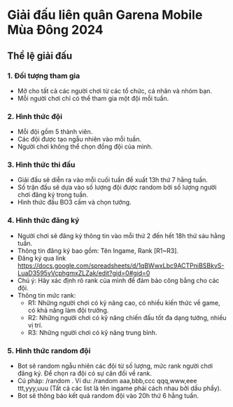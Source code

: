 # Giải đấu liên quân Garena Mobile Mùa Đông 2024

## Thể lệ giải đấu
### 1. Đối tượng tham gia
- Mở cho tất cả các người chơi từ các tổ chức, cá nhân và nhóm bạn.
- Mỗi người chơi chỉ có thể tham gia một đội mỗi tuần.
### 2. Hình thức đội
- Mỗi đội gồm 5 thành viên.
- Các đội được tạo ngẫu nhiên vào mỗi tuần.
- Người chơi không thể chọn đồng đội của mình.
### 3. Hình thức thi đấu
- Giải đấu sẽ diễn ra vào mỗi cuối tuần đề xuất 13h thứ 7 hằng tuần.
- Số trận đấu sẽ dựa vào số lượng đội được random bởi số lượng người chơi đăng ký trong tuần.
- Hình thức đấu BO3 cấm và chọn tướng.
### 4. Hình thức đăng ký
- Người chơi sẽ đăng ký thông tin vào mỗi thứ 2 đến hết 18h thứ sáu hằng tuần.
- Thông tin đăng ký bao gồm: Tên Ingame, Rank [R1~R3].
- Đăng ký qua link https://docs.google.com/spreadsheets/d/1qBWwxLbc9ACTPniBSBkvS-LuaD3595yVcphgmxZLZak/edit?gid=0#gid=0
- Chú ý: Hãy xác định rõ rank của mình để đảm bảo công bằng cho các đội.
- Thông tin mức rank:
  - R1: Những người chơi có kỹ năng cao, có nhiều kiến thức về game, có khả năng làm đội trưởng.
  - R2: Những người chơi có kỹ năng chiến đấu tốt đa dạng tướng, nhiều vị trí.
  - R3: Những người chơi có kỹ năng trung bình.
### 5. Hình thức random đội
- Bot sẽ random ngẫu nhiên các đội từ số lượng, mức rank người chơi đăng ký. Để chọn ra đội có sự cân đối về rank.
- Cú pháp: /random <list R1> <List R2> <List R3>. Ví du: /random aaa,bbb,ccc qqq,www,eee ttt,yyy,uuu (Tất cả các list là tên ingame phải cách nhau bởi dấu phẩy).
- Bot sẽ thông báo kết quả random đội vào 20h thứ 6 hằng tuần.
